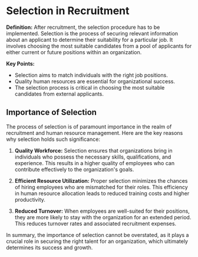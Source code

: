 # Selection in Recruitment

**Definition:** After recruitment, the selection procedure has to be implemented. Selection is the process of securing relevant information about an applicant to determine their suitability for a particular job. It involves choosing the most suitable candidates from a pool of applicants for either current or future positions within an organization.

**Key Points:**
- Selection aims to match individuals with the right job positions.
- Quality human resources are essential for organizational success.
- The selection process is critical in choosing the most suitable candidates from external applicants.

## Importance of Selection

The process of selection is of paramount importance in the realm of recruitment and human resource management. Here are the key reasons why selection holds such significance:

1. **Quality Workforce:** Selection ensures that organizations bring in individuals who possess the necessary skills, qualifications, and experience. This results in a higher quality of employees who can contribute effectively to the organization's goals.

2. **Efficient Resource Utilization:** Proper selection minimizes the chances of hiring employees who are mismatched for their roles. This efficiency in human resource allocation leads to reduced training costs and higher productivity.

3. **Reduced Turnover:** When employees are well-suited for their positions, they are more likely to stay with the organization for an extended period. This reduces turnover rates and associated recruitment expenses.


In summary, the importance of selection cannot be overstated, as it plays a crucial role in securing the right talent for an organization, which ultimately determines its success and growth.

